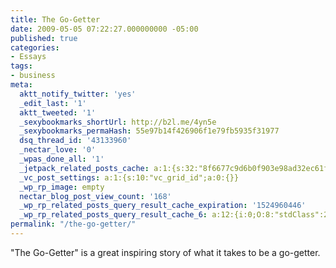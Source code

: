 ```yaml
---
title: The Go-Getter
date: 2009-05-05 07:22:27.000000000 -05:00
published: true
categories:
- Essays
tags:
- business
meta:
  aktt_notify_twitter: 'yes'
  _edit_last: '1'
  aktt_tweeted: '1'
  _sexybookmarks_shortUrl: http://b2l.me/4yn5e
  _sexybookmarks_permaHash: 55e97b14f426906f1e79fb5935f31977
  dsq_thread_id: '43133960'
  _nectar_love: '0'
  _wpas_done_all: '1'
  _jetpack_related_posts_cache: a:1:{s:32:"8f6677c9d6b0f903e98ad32ec61f8deb";a:2:{s:7:"expires";i:1470957367;s:7:"payload";a:3:{i:0;a:1:{s:2:"id";i:1208;}i:1;a:1:{s:2:"id";i:8192;}i:2;a:1:{s:2:"id";i:4196;}}}}
  _vc_post_settings: a:1:{s:10:"vc_grid_id";a:0:{}}
  _wp_rp_image: empty
  nectar_blog_post_view_count: '168'
  _wp_rp_related_posts_query_result_cache_expiration: '1524960446'
  _wp_rp_related_posts_query_result_cache_6: a:12:{i:0;O:8:"stdClass":2:{s:7:"post_id";s:4:"2294";s:5:"score";s:17:"51.03302069171502";}i:1;O:8:"stdClass":2:{s:7:"post_id";s:4:"2270";s:5:"score";s:17:"51.03302069171502";}i:2;O:8:"stdClass":2:{s:7:"post_id";s:2:"82";s:5:"score";s:17:"51.03302069171502";}i:3;O:8:"stdClass":2:{s:7:"post_id";s:3:"596";s:5:"score";s:17:"49.66341627484776";}i:4;O:8:"stdClass":2:{s:7:"post_id";s:3:"106";s:5:"score";s:17:"15.33774660646593";}i:5;O:8:"stdClass":2:{s:7:"post_id";s:4:"6757";s:5:"score";s:18:"13.968188744636794";}i:6;O:8:"stdClass":2:{s:7:"post_id";s:4:"4196";s:5:"score";s:18:"13.968188744636794";}i:7;O:8:"stdClass":2:{s:7:"post_id";s:4:"1297";s:5:"score";s:18:"13.968188744636794";}i:8;O:8:"stdClass":2:{s:7:"post_id";s:4:"1257";s:5:"score";s:18:"13.968188744636794";}i:9;O:8:"stdClass":2:{s:7:"post_id";s:3:"846";s:5:"score";s:18:"12.598584327769533";}i:10;O:8:"stdClass":2:{s:7:"post_id";s:4:"2363";s:5:"score";s:17:"8.546493933262877";}i:11;O:8:"stdClass":2:{s:7:"post_id";s:4:"2361";s:5:"score";s:17:"8.546493933262877";}}
permalink: "/the-go-getter/"
---
```

"The Go-Getter" is a great inspiring story of what it takes to be a go-getter.

<object width="425" height="344" data="http://www.youtube.com/v/keInmbI0dl4&amp;hl=en&amp;fs=1" type="application/x-shockwave-flash"><param name="allowFullScreen" value="true" /><param name="allowscriptaccess" value="always" /><param name="src" value="http://www.youtube.com/v/keInmbI0dl4&amp;hl=en&amp;fs=1" /><param name="allowfullscreen" value="true" /></object></p>
